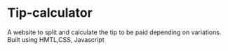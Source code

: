 # Tip-calculator
A website to split and calculate the tip to be paid depending on variations.
Built using HMTL,CSS, Javascript
